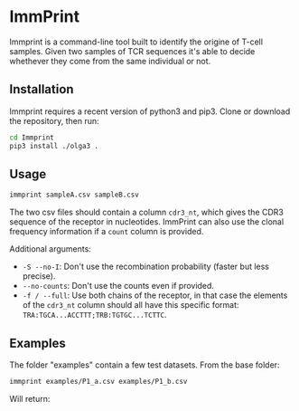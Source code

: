 # ImmPrint

Immprint is a command-line tool built to identify the origine of T-cell samples. Given two samples of TCR sequences it's able to decide whethever they come from the same individual or not.

## Installation 

Immprint requires a recent version of python3 and pip3.
Clone or download the repository, then run:
```sh
cd Immprint
pip3 install ./olga3 .
```

## Usage

```sh
immprint sampleA.csv sampleB.csv
```

The two csv files should contain a column `cdr3_nt`, which gives the CDR3 sequence of the receptor in nucleotides. ImmPrint can also use the clonal frequency information if a `count` column is provided.

Additional arguments:

- `-S --no-I`: Don't use the recombination probability (faster but less precise).
- `--no-counts`: Don't use the counts even if provided.
- `-f / --full`: Use both chains of the receptor, in that case the elements of the `cdr3_nt` column should all have this specific format: `TRA:TGCA...ACCTTT;TRB:TGTGC...TCTTC`.

## Examples

The folder "examples" contain a few test datasets. From the base folder:

```sh
immprint examples/P1_a.csv examples/P1_b.csv 
```
Will return:



